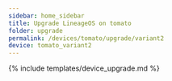 ```yaml
---
sidebar: home_sidebar
title: Upgrade LineageOS on tomato
folder: upgrade
permalink: /devices/tomato/upgrade/variant2
device: tomato_variant2
---
```

{% include templates/device_upgrade.md %}
